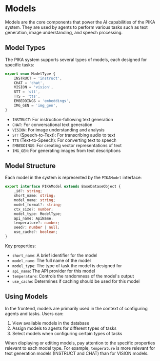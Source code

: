 # Models

Models are the core components that power the AI capabilities of the PIKA system. They are used by agents to perform various tasks such as text generation, image understanding, and speech processing.

## Model Types

The PIKA system supports several types of models, each designed for specific tasks:

```typescript
export enum ModelType {
    INSTRUCT = 'instruct',
    CHAT = 'chat',
    VISION = 'vision',
    STT = 'stt',
    TTS = 'tts',
    EMBEDDINGS = 'embeddings',
    IMG_GEN = 'img_gen',
}
```

- `INSTRUCT`: For instruction-following text generation
- `CHAT`: For conversational text generation
- `VISION`: For image understanding and analysis
- `STT` (Speech-to-Text): For transcribing audio to text
- `TTS` (Text-to-Speech): For converting text to speech
- `EMBEDDINGS`: For creating vector representations of text
- `IMG_GEN`: For generating images from text descriptions

## Model Structure

Each model in the system is represented by the `PIKAModel` interface:

```typescript
export interface PIKAModel extends BaseDataseObject {
    _id?: string;
    short_name: string;
    model_name: string;
    model_format?: string;
    ctx_size?: number;
    model_type: ModelType;
    api_name: ApiName;
    temperature?: number;
    seed?: number | null;
    use_cache?: boolean;
}
```

Key properties:
- `short_name`: A brief identifier for the model
- `model_name`: The full name of the model
- `model_type`: The type of task the model is designed for
- `api_name`: The API provider for this model
- `temperature`: Controls the randomness of the model's output
- `use_cache`: Determines if caching should be used for this model

## Using Models

In the frontend, models are primarily used in the context of configuring agents and tasks. Users can:

1. View available models in the database
2. Assign models to agents for different types of tasks
3. Select models when configuring certain types of tasks

When displaying or editing models, pay attention to the specific properties relevant to each model type. For example, `temperature` is more relevant for text generation models (INSTRUCT and CHAT) than for VISION models.